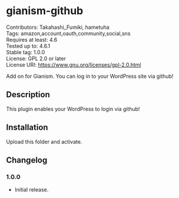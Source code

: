 # gianism-github

Contributors: Takahashi_Fumiki, hametuha  
Tags: amazon,account,oauth,community,social,sns  
Requires at least: 4.6  
Tested up to: 4.6.1  
Stable tag: 1.0.0  
License: GPL 2.0 or later  
License URI: https://www.gnu.org/licenses/gpl-2.0.html  

Add on for Gianism. You can log in to your WordPress site via github!

## Description

This plugin enables your WordPress to login via github!

## Installation

Upload this folder and activate.

## Changelog

### 1.0.0

* Initial release.
